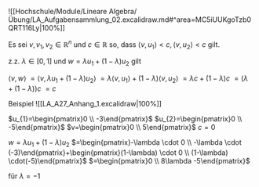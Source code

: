 ![[Hochschule/Module/Lineare Algebra/Übung/LA_Aufgabensammlung_02.excalidraw.md#^area=MC5iUUKgoTzb0QRT116Ly|100%]]

Es sei $v, v_{1}, v_{2} \in \mathbb{R}^{n}$ und $c \in \mathbb{R}$ so, dass $\langle v, u_{1} \rangle < c, \langle v, u_{2} \rangle < c$ gilt.

$\text{ z.z. }\lambda \in [0,1]$ und $w =\lambda u_{1} + (1-\lambda) u_{2}$ gilt

$\langle v,w \rangle$
$= \langle v,\lambda u_{1} + (1-\lambda) u_{2} \rangle$
$=\lambda \langle v,u_{1} \rangle + (1-\lambda) \langle v, u_{2} \rangle$
$=\lambda c + (1-\lambda)c$
$= (\lambda + (1-\lambda))c$
$= c$

Beispiel
![[LA_A27_Anhang_1.excalidraw|100%]]

$u_{1}=\begin{pmatrix}0 \\ -3\end{pmatrix}$
$u_{2}=\begin{pmatrix}0 \\ -5\end{pmatrix}$
$v=\begin{pmatrix}0 \\ 5\end{pmatrix}$
$c = 0$

$w =\lambda u_{1} +(1-\lambda)u_{2}$
$=\begin{pmatrix}-\lambda \cdot 0 \\ -\lambda  \cdot (-3)\end{pmatrix}+\begin{pmatrix}(1-\lambda)  \cdot 0 \\ (1-\lambda) \cdot(-5)\end{pmatrix}$
$=\begin{pmatrix}0 \\ 8\lambda -5\end{pmatrix}$

für $\lambda = -1$
